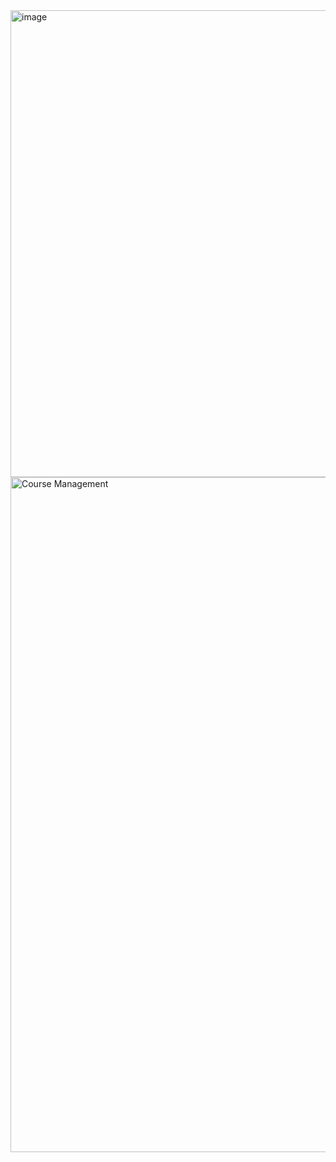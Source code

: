 <img width="976" height="747" alt="image" src="https://github.com/user-attachments/assets/0aadd42e-e988-41c4-9748-d7a09eb60a2b" />
<img width="1920" height="1080" alt="Course Management" src="https://github.com/user-attachments/assets/32b8b2ab-62c7-4154-8199-2cef421b574c" />
